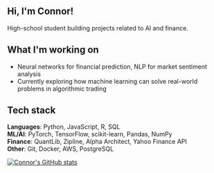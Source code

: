 ## Hi, I'm Connor!

High-school student building projects related to AI and finance. 

## What I'm working on
- Neural networks for financial prediction, NLP for market sentiment analysis
- Currently exploring how machine learning can solve real-world problems in algorithmic trading
  
## Tech stack
**Languages**: Python, JavaScript, R, SQL  
**ML/AI**: PyTorch, TensorFlow, scikit-learn, Pandas, NumPy  
**Finance**: QuantLib, Zipline, Alpha Architect, Yahoo Finance API  
**Other**: Git, Docker, AWS, PostgreSQL

[![Connor's GitHub stats](https://github-readme-stats.vercel.app/api?username=cwklurks&show_icons=true&theme=dracula)](https://github.com/cwklurks/github-readme-stats)
